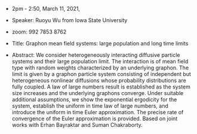 - 2pm - 2:50, March 11, 2021, 
- Speaker: Ruoyu Wu from Iowa State University
- zoom: 992 7853 8762
- Title: Graphon mean field systems: large population and long time limits

- Abstract: We consider heterogeneously interacting diffusive particle systems and their large population limit. The interaction is of mean field type with random weights characterized by an underlying graphon. The limit is given by a graphon particle system consisting of independent but heterogeneous nonlinear diffusions whose probability distributions are fully coupled. A law of large numbers result is established as the system size increases and the underlying graphons converge. Under suitable additional assumptions, we show the exponential ergodicity for the system, establish the uniform in time law of large numbers, and introduce the uniform in time Euler approximation. The precise rate of convergence of the Euler approximation is provided. Based on joint works with Erhan Bayraktar and Suman Chakraborty.

